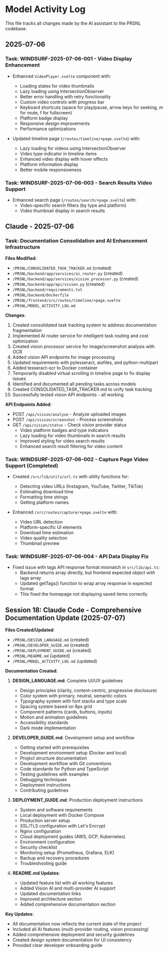 # Model Activity Log

This file tracks all changes made by the AI assistant to the PRSNL codebase.

## 2025-07-06

### Task: WINDSURF-2025-07-06-001 - Video Display Enhancement

- Enhanced `VideoPlayer.svelte` component with:
  - Loading states for video thumbnails
  - Lazy loading using IntersectionObserver
  - Better error handling with retry functionality
  - Custom video controls with progress bar
  - Keyboard shortcuts (space for play/pause, arrow keys for seeking, m for mute, f for fullscreen)
  - Platform badge display
  - Responsive design improvements
  - Performance optimizations

- Updated timeline page (`/routes/timeline/+page.svelte`) with:
  - Lazy loading for videos using IntersectionObserver
  - Video type indicator in timeline items
  - Enhanced video display with hover effects
  - Platform information display
  - Better mobile responsiveness

### Task: WINDSURF-2025-07-06-003 - Search Results Video Support

- Enhanced search page (`/routes/search/+page.svelte`) with:
  - Video-specific search filters (by type and platform)
  - Video thumbnail display in search results

## Claude - 2025-07-06

### Task: Documentation Consolidation and AI Enhancement Infrastructure

**Files Modified**:
- `/PRSNL/CONSOLIDATED_TASK_TRACKER.md` (created)
- `/PRSNL/backend/app/services/ai_router.py` (created)
- `/PRSNL/backend/app/services/vision_processor.py` (created)  
- `/PRSNL/backend/app/api/vision.py` (created)
- `/PRSNL/backend/requirements.txt`
- `/PRSNL/backend/Dockerfile`
- `/PRSNL/frontend/src/routes/timeline/+page.svelte`
- `/PRSNL/MODEL_ACTIVITY_LOG.md`

**Changes**:
1. Created consolidated task tracking system to address documentation fragmentation
2. Implemented AI router service for intelligent task routing and cost optimization
3. Created vision processor service for image/screenshot analysis with OCR
4. Added vision API endpoints for image processing
5. Updated requirements with pytesseract, aiofiles, and python-multipart
6. Added tesseract-ocr to Docker container
7. Temporarily disabled virtual scrolling in timeline page to fix display issues
8. Identified and documented all pending tasks across models
9. Created CONSOLIDATED_TASK_TRACKER.md to unify task tracking
10. Successfully tested vision API endpoints - all working

**API Endpoints Added**:
- POST `/api/vision/analyze` - Analyze uploaded images
- POST `/api/vision/screenshot` - Process screenshots
- GET `/api/vision/status` - Check vision provider status
  - Video platform badges and type indicators
  - Lazy loading for video thumbnails in search results
  - Improved styling for video search results
  - Enhanced search result filtering for video content

### Task: WINDSURF-2025-07-06-002 - Capture Page Video Support (Completed)

- Created `/src/lib/utils/url.ts` with utility functions for:
  - Detecting video URLs (Instagram, YouTube, Twitter, TikTok)
  - Estimating download time
  - Formatting time strings
  - Getting platform names

- Enhanced `/src/routes/capture/+page.svelte` with:
  - Video URL detection
  - Platform-specific UI elements
  - Download time estimation
  - Video quality selection
  - Thumbnail preview

### Task: WINDSURF-2025-07-06-004 - API Data Display Fix

- Fixed issue with tags API response format mismatch in `src/lib/api.ts`:
  - Backend returns array directly, but frontend expected object with tags array
  - Updated getTags() function to wrap array response in expected format
  - This fixed the homepage not displaying saved items correctly

## Session 18: Claude Code - Comprehensive Documentation Update (2025-07-07)

**Files Created/Updated**:
- `/PRSNL/DESIGN_LANGUAGE.md` (created)
- `/PRSNL/DEVELOPER_GUIDE.md` (created)
- `/PRSNL/DEPLOYMENT_GUIDE.md` (created)
- `/PRSNL/README.md` (updated)
- `/PRSNL/MODEL_ACTIVITY_LOG.md` (updated)

**Documentation Created**:
1. **DESIGN_LANGUAGE.md**: Complete UI/UX guidelines
   - Design principles (clarity, content-centric, progressive disclosure)
   - Color system with primary, neutral, semantic colors
   - Typography system with font stacks and type scale
   - Spacing system based on 8px grid
   - Component patterns (cards, buttons, inputs)
   - Motion and animation guidelines
   - Accessibility standards
   - Dark mode implementation

2. **DEVELOPER_GUIDE.md**: Development setup and workflow
   - Getting started with prerequisites
   - Development environment setup (Docker and local)
   - Project structure documentation
   - Development workflow with Git conventions
   - Code standards for Python and TypeScript
   - Testing guidelines with examples
   - Debugging techniques
   - Deployment instructions
   - Contributing guidelines

3. **DEPLOYMENT_GUIDE.md**: Production deployment instructions
   - System and software requirements
   - Local deployment with Docker Compose
   - Production server setup
   - SSL/TLS configuration with Let's Encrypt
   - Nginx configuration
   - Cloud deployment guides (AWS, GCP, Kubernetes)
   - Environment configuration
   - Security checklist
   - Monitoring setup (Prometheus, Grafana, ELK)
   - Backup and recovery procedures
   - Troubleshooting guide

4. **README.md Updates**:
   - Updated feature list with all working features
   - Added Vision AI and multi-provider AI support
   - Updated documentation links
   - Improved architecture section
   - Added comprehensive documentation section

**Key Updates**:
- All documentation now reflects the current state of the project
- Included all AI features (multi-provider routing, vision processing)
- Added comprehensive deployment and security guidelines
- Created design system documentation for UI consistency
- Provided clear developer onboarding guide
